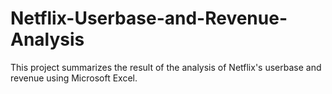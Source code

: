 # Netflix-Userbase-and-Revenue-Analysis
This project summarizes the result of the analysis of Netflix's userbase and revenue using Microsoft Excel.
